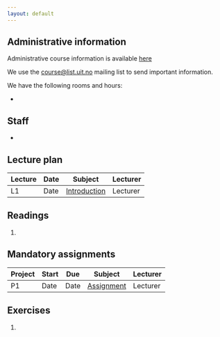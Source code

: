 ```yaml
---
layout: default
---
```


## Administrative information

Administrative course information is available [here](URL)

We use the [course@list.uit.no](https://list.uit.no/sympa/info/course) mailing list to send important information.

We have the following rooms and hours:

*

## Staff

*

## Lecture plan

| Lecture   	| Date		    | Subject	  | Lecturer |
|-----------|-----------|-----------|----------|
| L1  | Date | [Introduction](lectures/01-introduction.pptx) | Lecturer |

## Readings

1.

## Mandatory assignments

| Project |	Start      | Due     | Subject | Lecturer |
|---------|------------|---------|----------|---------|
| P1 	    | Date       | Date     | [Assignment](URL) | Lecturer

## Exercises

1.